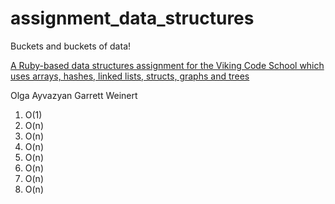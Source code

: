 # assignment_data_structures
Buckets and buckets of data!

[A Ruby-based data structures assignment for the Viking Code School which uses arrays, hashes, linked lists, structs, graphs and trees](http://www.vikingcodeschool.com)

Olga Ayvazyan
Garrett Weinert

1. O(1)
2. O(n)
3. O(n)
4. O(n)
5. O(n)
6. O(n)
7. O(n)
8. O(n)


